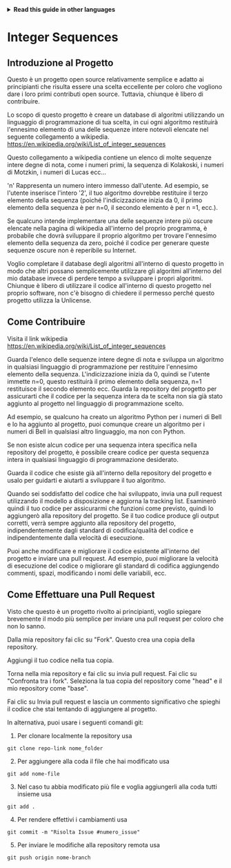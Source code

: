 <!-- Do not translate this -->
<details>
<summary>
<strong> Read this guide in other languages </strong>
</summary>
    <ul>
        <li><a href="https://github.com/Twiggecode/Integer-Sequences/blob/main/README.md"> English </a></li>
        <li><a href="https://github.com/Twiggecode/Integer-Sequences/blob/main/README%20Translations/README_FR.md"> French </a></li>
        <li><a href="https://github.com/Twiggecode/Integer-Sequences/blob/main/README%20Translations/README_ID.md"> Indonesian </a></li>
        <li><a href="https://github.com/Twiggecode/Integer-Sequences/blob/main/README%20Translations/README_KR.md"> Korean </a></li>
        <li><a href="https://github.com/Twiggecode/Integer-Sequences/blob/main/README%20Translations/README_PT.md"> Portuguese </a></li>
        <li><a href="https://github.com/Twiggecode/Integer-Sequences/blob/main/README%20Translations/README_RO.md"> Romanian </a></li>
        <li><a href="https://github.com/Twiggecode/Integer-Sequences/blob/main/README%20Translations/README_RU.md"> Russian </a></li>
        <li><a href="https://github.com/Twiggecode/Integer-Sequences/blob/main/README%20Translations/README_ES.md"> Spanish </a></li>
    
</details>
<!-- Do not translate this -->

# Integer Sequences

## Introduzione al Progetto

Questo è un progetto open source relativamente semplice e adatto ai principianti che risulta essere una scelta eccellente per coloro che vogliono dare i loro primi contributi open source. Tuttavia, chiunque è libero di contribuire.

Lo scopo di questo progetto è creare un database di algoritmi utilizzando un linguaggio di programmazione di tua scelta, in cui ogni algoritmo restituirà l'ennesimo elemento di una delle sequenze intere notevoli elencate nel seguente collegamento a wikipedia. https://en.wikipedia.org/wiki/List_of_integer_sequences

Questo collegamento a wikipedia contiene un elenco di molte sequenze intere degne di nota, come i numeri primi, la sequenza di Kolakoski, i numeri di Motzkin, i numeri di Lucas ecc...

'n' Rappresenta un numero intero immesso dall'utente. Ad esempio, se l'utente inserisce l'intero '2', il tuo algoritmo dovrebbe restituire il terzo elemento della sequenza (poiché l'indicizzazione inizia da 0, il primo elemento della sequenza è per n=0, il secondo elemento è per n =1, ecc.).

Se qualcuno intende implementare una delle sequenze intere più oscure elencate nella pagina di wikipedia all'interno del proprio programma, è probabile che dovrà sviluppare il proprio algoritmo per trovare l'ennesimo elemento della sequenza da zero, poiché il codice per generare queste sequenze oscure non è reperibile su Internet.

Voglio completare il database degli algoritmi all'interno di questo progetto in modo che altri possano semplicemente utilizzare gli algoritmi all'interno del mio database invece di perdere tempo a sviluppare i propri algoritmi. Chiunque è libero di utilizzare il codice all'interno di questo progetto nel proprio software, non c'è bisogno di chiedere il permesso perché questo progetto utilizza la Unlicense.

## Come Contribuire

Visita il link wikipedia https://en.wikipedia.org/wiki/List_of_integer_sequences

Guarda l'elenco delle sequenze intere degne di nota e sviluppa un algoritmo in qualsiasi linguaggio di programmazione per restituire l'ennesimo elemento della sequenza. L'indicizzazione inizia da 0, quindi se l'utente immette n=0, questo restituirà il primo elemento della sequenza, n=1 restituisce il secondo elemento ecc. Guarda la repository del progetto per assicurarti che il codice per la sequenza intera da te scelta non sia già stato aggiunto al progetto nel linguaggio di programmazione scelto.

Ad esempio, se qualcuno ha creato un algoritmo Python per i numeri di Bell e lo ha aggiunto al progetto, puoi comunque creare un algoritmo per i numeri di Bell in qualsiasi altro linguaggio, ma non con Python.

Se non esiste alcun codice per una sequenza intera specifica nella repository del progetto, è possibile creare codice per questa sequenza intera in qualsiasi linguaggio di programmazione desiderato.

Guarda il codice che esiste già all'interno della repository del progetto e usalo per guidarti e aiutarti a sviluppare il tuo algoritmo.

Quando sei soddisfatto del codice che hai sviluppato, invia una pull request utilizzando il modello a disposizione e aggiorna la tracking list. Esaminerò quindi il tuo codice per assicurarmi che funzioni come previsto, quindi lo aggiungerò alla repository del progetto. Se il tuo codice produce gli output corretti, verrà sempre aggiunto alla repository del progetto, indipendentemente dagli standard di codifica/qualità del codice e indipendentemente dalla velocità di esecuzione.

Puoi anche modificare e migliorare il codice esistente all'interno del progetto e inviare una pull request. Ad esempio, puoi migliorare la velocità di esecuzione del codice o migliorare gli standard di codifica aggiungendo commenti, spazi, modificando i nomi delle variabili, ecc.


## Come Effettuare una Pull Request

Visto che questo è un progetto rivolto ai principianti, voglio spiegare brevemente il modo più semplice per inviare una pull request per coloro che non lo sanno.

Dalla mia repository fai clic su "Fork". Questo crea una copia della repository.

Aggiungi il tuo codice nella tua copia.

Torna nella mia repository e fai clic su invia pull request. Fai clic su "Confronta tra i fork". Seleziona la tua copia del repository come "head" e il mio repository come "base".

Fai clic su Invia pull request e lascia un commento significativo che spieghi il codice che stai tentando di aggiungere al progetto.


In alternativa, puoi usare i seguenti comandi git:

1. Per clonare localmente la repository usa

```git clone repo-link nome_folder ```

2. Per aggiungere alla coda il file che hai modificato usa

```git add nome-file```
   
3. Nel caso tu abbia modificato più file e voglia aggiungerli alla coda tutti insieme usa

```git add .``` 

4. Per rendere effettivi i cambiamenti usa

```git commit -m "Risolta Issue #numero_issue"```

5. Per inviare le modifiche alla repository remota usa

```git push origin nome-branch```


